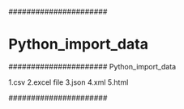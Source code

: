 ######################
# Python_import_data #
######################
Python_import_data

1.csv
2.excel file
3.json
4.xml
5.html

######################